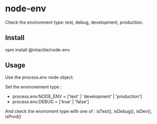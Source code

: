 # node-env
Check the environment type: test, debug, development, production. 

## Install 
npm install @intactile/node-env

## Usage 
Use the process.env node object.

Set the environement type :
* process.env.NODE_ENV = ['test' | 'development' | 'production']
* process.env.DEBUG = ['true' | 'false']

And ckeck the enviroment type with one of :
isTest(), isDebug(), isDev(), isProd()
